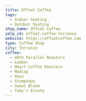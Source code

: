```yaml
---
title: Offset Coffee
tags:
  - Indoor Seating
  - Outdoor Seating
shop_name: Offset Coffee
yelp_id: offset-coffee-torrance
website: https://offsetcoffee.com
type: Coffee Shop
city: Torrance
coffee:
  - 49th Parallel Roasters
  - Camber
  - Heart Coffee Roasters
  - Madcap
  - Onyx
  - Stumptown
  - Sweet Bloom
  - Toby's Estate
---
```

